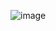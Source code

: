 ![image](https://github.com/Alexander-Isachenkoff/DoodleJumpFX/assets/43242004/4866ffc4-d8a1-414d-a5e0-af0cbf895d24)

